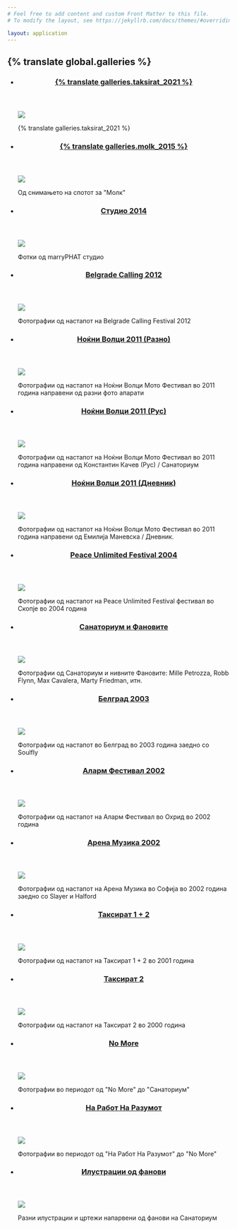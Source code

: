 ```yaml
---
# Feel free to add content and custom Front Matter to this file.
# To modify the layout, see https://jekyllrb.com/docs/themes/#overriding-theme-defaults

layout: application
---
```


<section class='galleries'>
  <h2 class='hidden'>{% translate global.galleries %}</h2>
  <ul>
    <li>
      <article>
        <header>
          <h3>
            <a href="{{ site.baseurl }}/galleries/taksirat_2021">{% translate galleries.taksirat_2021 %}</a>
          </h3>
        </header>
        <a href="{{ site.baseurl }}/galleries/taksirat_23"><img src="/uploads/gallery/cover/taksirat_23.jpg" /></a>
        <footer>
          <p>{% translate galleries.taksirat_2021 %}</p>
        </footer>
      </article>
    </li>
    <li>
      <article>
        <header>
          <h3>
            <a href="{{ site.baseurl }}/galleries/molk_2015">{% translate galleries.molk_2015 %}</a>
          </h3>
        </header>
        <a href="{{ site.baseurl }}/galleries/molk_2015"><img src="/uploads/gallery/cover/thumb_10888630_886429614710862_6858143003190964321_n.jpg" /></a>
        <footer>
          <p>Од снимањето на спотот за "Молк"</p>
        </footer>
      </article>
    </li>
    <li>
      <article>
        <header>
          <h3>
            <a href="{{ site.baseurl }}/galleries/studio_2014">Студио 2014</a>
          </h3>
        </header>
        <a href="{{ site.baseurl }}/galleries/studio_2014"><img src="/uploads/gallery/cover/thumb_1.jpg" /></a>
        <footer>
          <p>Фотки од marryPHAT студио </p>
        </footer>
      </article>
    </li>
    <li>
      <article>
        <header>
          <h3>
            <a href="{{ site.baseurl }}/galleries/belgrade_calling_2012">Belgrade Calling 2012</a>
          </h3>
        </header>
        <a href="{{ site.baseurl }}/galleries/belgrade_calling_2012"><img src="/uploads/gallery/cover/thumb_DSC00698.JPG" /></a>
        <footer>
          <p>Фотографии од настапот на Belgrade Calling Festival 2012</p>
        </footer>
      </article>
    </li>
    <li>
      <article>
        <header>
          <h3>
            <a href="{{ site.baseurl }}/galleries/nokjni_volci_2011_razno">Ноќни Волци 2011 (Разно)</a>
          </h3>
        </header>
        <a href="{{ site.baseurl }}/galleries/nokjni_volci_2011_razno"><img src="/uploads/gallery/cover/thumb_DSCN2477.JPG" /></a>
        <footer>
          <p>Фотографии од настапот на Ноќни Волци Мото Фестивал во 2011 година направени од разни фото апарати</p>
        </footer>
      </article>
    </li>
    <li>
      <article>
        <header>
          <h3>
            <a href="{{ site.baseurl }}/galleries/nokjni_volci_2011_rus">Ноќни Волци 2011 (Рус)</a>
          </h3>
        </header>
        <a href="{{ site.baseurl }}/galleries/nokjni_volci_2011_rus"><img src="/uploads/gallery/cover/thumb_S_001.jpg" /></a>
        <footer>
          <p>Фотографии од настапот на Ноќни Волци Мото Фестивал во 2011 година направени од Константин Качев (Рус) / Санаториум  </p>
        </footer>
      </article>
    </li>
    <li>
      <article>
        <header>
          <h3>
            <a href="{{ site.baseurl }}/galleries/nokjni_volci_2011_dnevnik">Ноќни Волци 2011 (Дневник)</a>
          </h3>
        </header>
        <a href="{{ site.baseurl }}/galleries/nokjni_volci_2011_dnevnik"><img src="/uploads/gallery/cover/thumb_kale1.jpg" /></a>
        <footer>
          <p>Фотографии од настапот на Ноќни Волци Мото Фестивал во 2011 година направени од Емилија Маневска / Дневник.</p>
        </footer>
      </article>
    </li>
    <li>
      <article>
        <header>
          <h3>
            <a href="{{ site.baseurl }}/galleries/peace_unlimited_festival_2004">Peace Unlimited Festival 2004</a>
          </h3>
        </header>
        <a href="{{ site.baseurl }}/galleries/peace_unlimited_festival_2004"><img src="/uploads/gallery/cover/thumb_pufest2004_04.jpg" /></a>
        <footer>
          <p>Фотографии од настапот на Peace Unlimited Festival фестивал во Скопје во 2004 година</p>
        </footer>
      </article>
    </li>
    <li>
      <article>
        <header>
          <h3>
            <a href="{{ site.baseurl }}/galleries/fans">Санаториум и Фановите</a>
          </h3>
        </header>
        <a href="{{ site.baseurl }}/galleries/fans"><img src="/uploads/gallery/cover/thumb_fans_14.jpg" /></a>
        <footer>
          <p>Фотографии од Санаториум и нивните Фановите: Mille Petrozza, Robb Flynn, Max Cavalera, Marty Friedman, итн.</p>
        </footer>
      </article>
    </li>
    <li>
      <article>
        <header>
          <h3>
            <a href="{{ site.baseurl }}/galleries/belgrade_2003">Белград 2003</a>
          </h3>
        </header>
        <a href="{{ site.baseurl }}/galleries/belgrade_2003"><img src="/uploads/gallery/cover/thumb_belgrade2003_01.jpg" /></a>
        <footer>
          <p>Фотографии од настапот во Белград во 2003 година заедно со Soulfly</p>
        </footer>
      </article>
    </li>
    <li>
      <article>
        <header>
          <h3>
            <a href="{{ site.baseurl }}/galleries/alarm_festival_2002">Аларм Фестивал 2002</a>
          </h3>
        </header>
        <a href="{{ site.baseurl }}/galleries/alarm_festival_2002"><img src="/uploads/gallery/cover/thumb_alarm2002_07.jpg" /></a>
        <footer>
          <p>Фотографии од настапот на Аларм Фестивал во Охрид во 2002 година</p>
        </footer>
      </article>
    </li>
    <li>
      <article>
        <header>
          <h3>
            <a href="{{ site.baseurl }}/galleries/arena_muzika_2002">Арена Музика 2002</a>
          </h3>
        </header>
        <a href="{{ site.baseurl }}/galleries/arena_muzika_2002"><img src="/uploads/gallery/cover/thumb_sofia2002_03.jpg" /></a>
        <footer>
          <p>Фотографии од настапот на Арена Музика во Софија во 2002 година заедно со Slayer и Halford</p>
        </footer>
      </article>
    </li>
    <li>
      <article>
        <header>
          <h3>
            <a href="{{ site.baseurl }}/galleries/taksirat_3">Таксират 1 + 2</a>
          </h3>
        </header>
        <a href="{{ site.baseurl }}/galleries/taksirat_3"><img src="/uploads/gallery/cover/thumb_taksirat3_02.jpg" /></a>
        <footer>
          <p>Фотографии од настапот на Таксират 1 + 2 во 2001 година</p>
        </footer>
      </article>
    </li>
    <li>
      <article>
        <header>
          <h3>
            <a href="{{ site.baseurl }}/galleries/taksirat_2">Таксират 2</a>
          </h3>
        </header>
        <a href="{{ site.baseurl }}/galleries/taksirat_2"><img src="/uploads/gallery/cover/thumb_taksirat2_01.jpg" /></a>
        <footer>
          <p>Фотографии од настапот на Таксират 2 во 2000 година</p>
        </footer>
      </article>
    </li>
    <li>
      <article>
        <header>
          <h3>
            <a href="{{ site.baseurl }}/galleries/no_more">No More</a>
          </h3>
        </header>
        <a href="{{ site.baseurl }}/galleries/no_more"><img src="/uploads/gallery/cover/thumb_ns_11.jpg" /></a>
        <footer>
          <p>Фотографии во периодот од "No More" до "Санаториум"</p>
        </footer>
      </article>
    </li>
    <li>
      <article>
        <header>
          <h3>
            <a href="{{ site.baseurl }}/galleries/na_rabot_na_razumot">На Работ На Разумот</a>
          </h3>
        </header>
        <a href="{{ site.baseurl }}/galleries/na_rabot_na_razumot"><img src="/uploads/gallery/cover/thumb_nn_17.jpg" /></a>
        <footer>
          <p>Фотографии во периодот од "На Работ На Разумот" до "No More"</p>
        </footer>
      </article>
    </li>
    <li>
      <article>
        <header>
          <h3>
            <a href="{{ site.baseurl }}/galleries/fans_art">Илустрации од фанови</a>
          </h3>
        </header>
        <a href="{{ site.baseurl }}/galleries/fans_art"><img src="/uploads/gallery/cover/thumb_fans_art_01.jpg" /></a>
        <footer>
          <p>Разни илустрации и цртежи напарвени од фанови на Санаториум</p>
        </footer>
      </article>
    </li>
  </ul>
</section>
